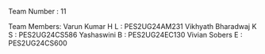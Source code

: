 Team Number : 11

Team Members:
Varun Kumar H L : PES2UG24AM231
Vikhyath Bharadwaj K S : PES2UG24CS586
Yashaswini B : PES2UG24EC130
Vivian Sobers E : PES2UG24CS600
